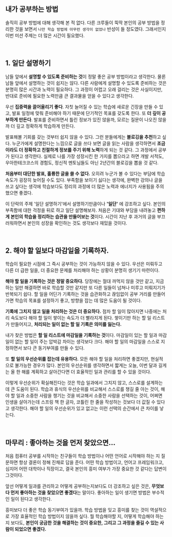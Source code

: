 ## 내가 공부하는 방법

솔직히 공부 방법에 대해 생각해 본 적 없다. 다른 크루들이 뚝딱 본인의 공부 방법을 정리한 것을 보면서 `나만 학습 방법에 아무런 생각이 없었나` 반성이 들 정도였다. 
그래서인지 이번 미션 주제는 더 많은 시간이 필요했다. 
 
</br> 
 
## 1. 일단 설명하기

남들 앞에서 **설명할 수 있도록 준비하는 것**이 정말 좋은 공부 방법이라고 생각한다. 물론 남들 앞에서 설명하는 것이 쉽지는 않다. 
다른 사람에게 설명할 수 있도록 준비하는 것은 분명히 많은 시간과 노력이 필요하다. 그 과정이 어렵고 오래 걸리는 것은 사실이지만, 반대로 준비에 필요한 노력만큼 큰 결과물을 얻을 수 있다고 생각한다.
 
우선 **집중력을 끌어올리기 좋다**. 자칫 늘어질 수 있는 학습에 새로운 긴장을 만들 수 있고, 발표 일정에 맞춰 준비해야 하기 때문에 단기적인 목표를 갖도록 한다. 
또 **더 깊이 공부하게 만든다**. 발표를 준비하면서 틀린 정보가 있진 않을까, 모르는 질문이 나오진 않을까 더 깊고 정확하게 학습하게 만든다. 
 
발표해볼 기회를 갖는 것부터 쉽지 않을 수 있다. 그런 분들에게는 **블로깅을 추천**하고 싶다. 
누군가에게 설명한다는 느낌으로 글을 쓰다 보면  글을 읽는 사람을 생각하면서 **조금이라도 더 정확하고 친절하게 정보를 주기 위해 노력**하게 되는 것 같다. 
그 과정에서 공부가 된다고 생각한다. 실제로 나를 가장 성장시킨 한 가지를 뽑으라고 하면 개발 서적도, 우아한테크코스의 경험도, 정신적 멘토님들도 아닌 2년간의 블로깅을 뽑을 것 같다.
 
**처음부터 대단한 발표, 훌륭한 글을 쓸 수 없다.** 오히려 누군가 볼 수 있다는 부담에 학습 속도가 굉장히 늦어질 수도 있다. 
부족함을 보이기 싫다는 생각에, 완벽한 강의나 글을 쓰고 싶다는 생각에 학습보다도 정리의 과정에 더 많은 노력과 에너지가 사용됨을 주의했으면 좋겠다. 

이 단락의 주제 '일단 설명하기'에서 설명하기만큼이나 **'일단'** 에 강조하고 싶다. 본인의 부족함에 대한 걱정을 뒤로 하고 일단 설명해보자.
처음은 기대와 부담을 내려놓고 **편하게 본인의 학습을 정리하는 습관을 만들어보는 것**이다. 시간이 지난 후 과거의 글을 부끄러워하면서 본인의 성장을 확인하는 것도 생각보다 재밌을 것이다.
 
</br> 
 
## 2. 해야 할 일보다 마감일을 기록하자.

학습이 필요한 시점에 그 즉시 공부하는 것이 가능하지 않을 수 있다. 우선은 미뤄두고 다른 더 급한 일을, 더 중요한 문제를 처리해야 하는 상황이 분명히 생기기 마련이다.
 
**해야 할 일을 기록하는 것은 정말 중요하다.** 당장에는 절대 까먹지 않을 것만 같고, 지금 하는 일만 해결하면 바로 학습할 것만 같지만 또 다른 일들이 넘쳐나 미루고 미뤄지기가 반복되기 쉽다. 
할 일을 어딘가 기록하는 것을 습관화하고 끊임없이 공부 거리를 만들어가면 학습의 목표를 설정하기 좋고, 방향을 잡는 데 많은 도움이 될 것이다.
 
**기록에 그치지 않고 일을 처리하는 것은 더 중요하다.** 점차 할 일이 많아지면 나중에는 처리 속도보다 해야 할 일이 쌓이는 속도가 더 빨라지게 된다. 
쌓이기만 하는 할 일 리스트가 만들어지고, **처리되는 일이 없는 할 일 기록은 의미를 잃는다.**
 
내가 찾은 방법은 **할 일 리스트에 마감일을 기록하는 것**이다. 마감일이 있는 할 일과 마감일이 없는 할 일이 주는 압박감 차이는 생각보다 크다. 
해야 할 일의 마감일을 스스로 지정하면서 보다 큰 동기부여를 만들 수 있다.
 
또 **할 일의 우선순위를 잡는데 유용하다.** 모든 해야 할 일을 처리하면 좋겠지만, 현실적으로 불가능한 경우가 많다. 
본인의 우선순위를 생각하면서 짧게는 오늘, 이번  달과 길게는 올 한 해를 계획하고 살아간다면 더 효율적인 일과 관리를 할 수 있을 것이다.
 
이렇게 우선순위가 확실해진다는 것은 학습 일과에서 그치지 않고, 스스로를 설계하는 데 큰 도움이 된다. 
학습과 휴식의 우선순위를 비교해서 스스로를 챙길 줄 아는 것이, 해야 할 일과 소중한 사람을 챙기는 것을 비교해서 소중한 사람을 선택하는 것이, 
어쩌면 인생을 살아가는데 스프링 책 한 글자, 코틀린 한 줄을 작성하는 것보다 더 값질 수 있다고 생각한다. 
해야 할 일의 우선순위가 있고 없고는 이런 선택의 순간에서 큰 차이를 낳는다.
 
</br> 
 
## 마무리 : 좋아하는 것을 먼저 찾았으면...

처음 컴퓨터 공부를 시작하는 친구들이 학습 방법이나 어떤 언어로 시작해야 하는 지 질문하면 항상 결론이 정해 진채로 답을 준다. 어떤 학습 방법이고, 언어고 프레임워크고, 
심지어 어떤 대학이나 직장이고, 결국 본인의 흥미 여부가 가장 중요한 것 같다는 답변이 그것이다.
 
앞선 어떻게 일과를 관리하고 어떻게 공부하는지보다도 더 강조하고 싶은 것은, **무엇보다 먼저 좋아하는 것을 찾았으면 좋겠다**는 말이다. 
좋아하는 일이 생기면 방법은 부수적인 일이 된다고 생각한다.
 
흥미보다 더 좋은 학습 동기부여가 있을까. 학습 방법을 잊고 흥미를 찾는 것이 역설적으로 가장 효율적인 학습 방법이지 않을까 싶다. 
뭘 학습해야할 지, 어떻게 학습해야 하는지 보다도, **본인이 궁금한 것을 해결하는 것이 중요한, 그리고 그 과정을 즐길 수 있는 사람이 되었으면 좋겠다.**

